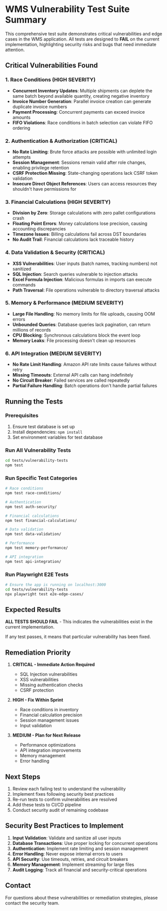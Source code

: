 # WMS Vulnerability Test Suite Summary

This comprehensive test suite demonstrates critical vulnerabilities and edge cases in the WMS application. All tests are designed to **FAIL** on the current implementation, highlighting security risks and bugs that need immediate attention.

## Critical Vulnerabilities Found

### 1. **Race Conditions** (HIGH SEVERITY)
- **Concurrent Inventory Updates**: Multiple shipments can deplete the same batch beyond available quantity, creating negative inventory
- **Invoice Number Generation**: Parallel invoice creation can generate duplicate invoice numbers
- **Payment Processing**: Concurrent payments can exceed invoice amounts
- **FIFO Violations**: Race conditions in batch selection can violate FIFO ordering

### 2. **Authentication & Authorization** (CRITICAL)
- **No Rate Limiting**: Brute force attacks are possible with unlimited login attempts
- **Session Management**: Sessions remain valid after role changes, enabling privilege retention
- **CSRF Protection Missing**: State-changing operations lack CSRF token validation
- **Insecure Direct Object References**: Users can access resources they shouldn't have permissions for

### 3. **Financial Calculations** (HIGH SEVERITY)
- **Division by Zero**: Storage calculations with zero pallet configurations crash
- **Floating Point Errors**: Money calculations lose precision, causing accounting discrepancies
- **Timezone Issues**: Billing calculations fail across DST boundaries
- **No Audit Trail**: Financial calculations lack traceable history

### 4. **Data Validation & Security** (CRITICAL)
- **XSS Vulnerabilities**: User inputs (batch names, tracking numbers) not sanitized
- **SQL Injection**: Search queries vulnerable to injection attacks
- **Excel Formula Injection**: Malicious formulas in imports can execute commands
- **Path Traversal**: File operations vulnerable to directory traversal attacks

### 5. **Memory & Performance** (MEDIUM SEVERITY)
- **Large File Handling**: No memory limits for file uploads, causing OOM errors
- **Unbounded Queries**: Database queries lack pagination, can return millions of records
- **CPU Blocking**: Synchronous calculations block the event loop
- **Memory Leaks**: File processing doesn't clean up resources

### 6. **API Integration** (MEDIUM SEVERITY)
- **No Rate Limit Handling**: Amazon API rate limits cause failures without retry
- **Missing Timeouts**: External API calls can hang indefinitely
- **No Circuit Breaker**: Failed services are called repeatedly
- **Partial Failure Handling**: Batch operations don't handle partial failures

## Running the Tests

### Prerequisites
1. Ensure test database is set up
2. Install dependencies: `npm install`
3. Set environment variables for test database

### Run All Vulnerability Tests
```bash
cd tests/vulnerability-tests
npm test
```

### Run Specific Test Categories
```bash
# Race conditions
npm test race-conditions/

# Authentication
npm test auth-security/

# Financial calculations
npm test financial-calculations/

# Data validation
npm test data-validation/

# Performance
npm test memory-performance/

# API integration
npm test api-integration/
```

### Run Playwright E2E Tests
```bash
# Ensure the app is running on localhost:3000
cd tests/vulnerability-tests
npx playwright test e2e-edge-cases/
```

## Expected Results

**ALL TESTS SHOULD FAIL** - This indicates the vulnerabilities exist in the current implementation.

If any test passes, it means that particular vulnerability has been fixed.

## Remediation Priority

1. **CRITICAL - Immediate Action Required**
   - SQL Injection vulnerabilities
   - XSS vulnerabilities
   - Missing authentication checks
   - CSRF protection

2. **HIGH - Fix Within Sprint**
   - Race conditions in inventory
   - Financial calculation precision
   - Session management issues
   - Input validation

3. **MEDIUM - Plan for Next Release**
   - Performance optimizations
   - API integration improvements
   - Memory management
   - Error handling

## Next Steps

1. Review each failing test to understand the vulnerability
2. Implement fixes following security best practices
3. Re-run tests to confirm vulnerabilities are resolved
4. Add these tests to CI/CD pipeline
5. Conduct security audit of remaining codebase

## Security Best Practices to Implement

1. **Input Validation**: Validate and sanitize all user inputs
2. **Database Transactions**: Use proper locking for concurrent operations
3. **Authentication**: Implement rate limiting and session management
4. **Error Handling**: Never expose internal errors to users
5. **API Security**: Use timeouts, retries, and circuit breakers
6. **Memory Management**: Implement streaming for large files
7. **Audit Logging**: Track all financial and security-critical operations

## Contact

For questions about these vulnerabilities or remediation strategies, please contact the security team.
